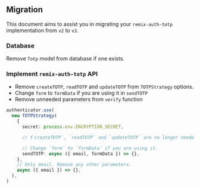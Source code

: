 ## Migration

This document aims to assist you in migrating your `remix-auth-totp` implementation from `v2` to `v3`.

### Database

Remove `Totp` model from database if one exists.

### Implement `remix-auth-totp` API

- Remove `createTOTP`, `readTOTP` and `updateTOTP` from `TOTPStrategy` options.
- Change `form` to `formData` if you are using it in `sendTOTP`
- Remove unneeded parameters from `verify` function

```ts
authenticator.use(
  new TOTPStrategy(
    {
      secret: process.env.ENCRYPTION_SECRET,

      // ❗`createTOTP`, `readTOTP` and `updateTOTP` are no longer needed (removed).

      // Change `form` to `formData` if you are using it.
      sendTOTP: async ({ email, formData }) => {},
    },
    // Only email. Remove any other parameters.
    async ({ email }) => {},
  ),
)
```
